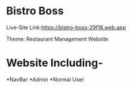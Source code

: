 # Bistro Boss

Live-Site Link:https://bistro-boss-29f18.web.app

Theme: Restaurant Management Website
# Website Including-
*NavBar
*Admin
*Normal User
